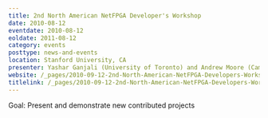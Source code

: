 ```yaml
---
title: 2nd North American NetFPGA Developer's Workshop
date: 2010-08-12
eventdate: 2010-08-12
eoldate: 2011-08-12
category: events
posttype: news-and-events
location: Stanford University, CA
presenter: Yashar Ganjali (University of Toronto) and Andrew Moore (Cambridge University)
website: /_pages/2010-09-12-2nd-North-American-NetFPGA-Developers-Workshop.html
titlelink: /_pages/2010-09-12-2nd-North-American-NetFPGA-Developers-Workshop.html
---
```


Goal: Present and demonstrate new contributed projects
